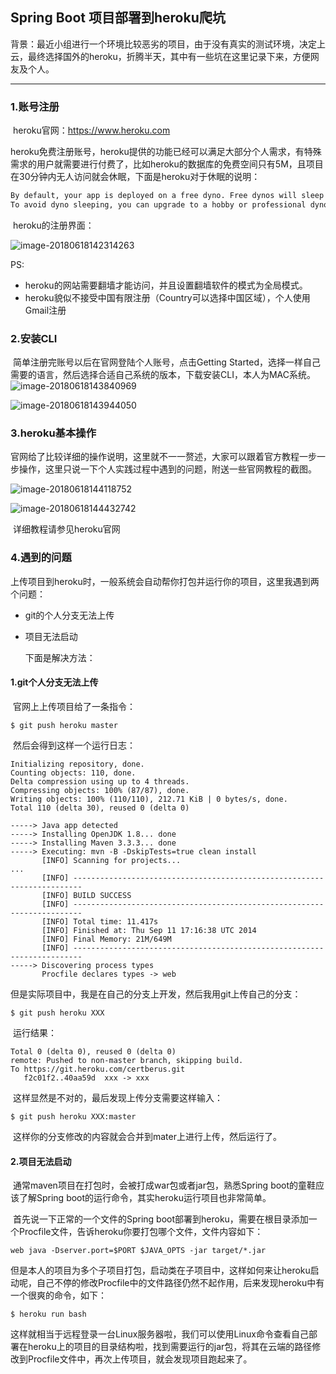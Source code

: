 ## Spring Boot 项目部署到heroku爬坑

​	背景：最近小组进行一个环境比较恶劣的项目，由于没有真实的测试环境，决定上云，最终选择国外的heroku，折腾半天，其中有一些坑在这里记录下来，方便网友及个人。

---

### 1.账号注册

​	heroku官网：https://www.heroku.com

​	heroku免费注册账号，heroku提供的功能已经可以满足大部分个人需求，有特殊需求的用户就需要进行付费了，比如heroku的数据库的免费空间只有5M，且项目在30分钟内无人访问就会休眠，下面是heroku对于休眠的说明：

```tex
By default, your app is deployed on a free dyno. Free dynos will sleep after a half hour of inactivity (if they don’t receive any traffic). This causes a delay of a few seconds for the first request upon waking. Subsequent requests will perform normally. Free dynos also consume from a monthly, account-level quota of free dyno hours - as long as the quota is not exhausted, all free apps can continue to run.
To avoid dyno sleeping, you can upgrade to a hobby or professional dyno type as described in the Dyno Types article. For example, if you migrate your app to a professional dyno, you can easily scale it by running a command telling Heroku to execute a specific number of dynos, each running your web process type.
```

​	heroku的注册界面：

![image-20180618142314263](https://raw.githubusercontent.com/ai-houzi/notes/master/picture/image-20180618142314263.png)



PS:

* heroku的网站需要翻墙才能访问，并且设置翻墙软件的模式为全局模式。
* heroku貌似不接受中国有限注册（Country可以选择中国区域），个人使用Gmail注册

### 2.安装CLI

​	简单注册完账号以后在官网登陆个人账号，点击Getting Started，选择一样自己需要的语言，然后选择合适自己系统的版本，下载安装CLI，本人为MAC系统。![image-20180618143840969](https://raw.githubusercontent.com/ai-houzi/notes/master/picture/image-20180618143840969.png)

![image-20180618143944050](https://raw.githubusercontent.com/ai-houzi/notes/master/picture/image-20180618143944050.png)

### 3.heroku基本操作

​	官网给了比较详细的操作说明，这里就不一一赘述，大家可以跟着官方教程一步一步操作，这里只说一下个人实践过程中遇到的问题，附送一些官网教程的截图。

![image-20180618144118752](https://raw.githubusercontent.com/ai-houzi/notes/master/picture/image-20180618144118752.png)

![image-20180618144432742](https://raw.githubusercontent.com/ai-houzi/notes/master/picture/image-20180618144432742.png)

​	详细教程请参见heroku官网

### 4.遇到的问题

​	上传项目到heroku时，一般系统会自动帮你打包并运行你的项目，这里我遇到两个问题：

* git的个人分支无法上传

* 项目无法启动

  下面是解决方法：

#### 1.git个人分支无法上传

​	官网上上传项目给了一条指令：

```shell
$ git push heroku master
```

​	然后会得到这样一个运行日志：

```shell
Initializing repository, done.
Counting objects: 110, done.
Delta compression using up to 4 threads.
Compressing objects: 100% (87/87), done.
Writing objects: 100% (110/110), 212.71 KiB | 0 bytes/s, done.
Total 110 (delta 30), reused 0 (delta 0)

-----> Java app detected
-----> Installing OpenJDK 1.8... done
-----> Installing Maven 3.3.3... done
-----> Executing: mvn -B -DskipTests=true clean install
       [INFO] Scanning for projects...
...
       [INFO] ------------------------------------------------------------------------
       [INFO] BUILD SUCCESS
       [INFO] ------------------------------------------------------------------------
       [INFO] Total time: 11.417s
       [INFO] Finished at: Thu Sep 11 17:16:38 UTC 2014
       [INFO] Final Memory: 21M/649M
       [INFO] ------------------------------------------------------------------------
-----> Discovering process types
       Procfile declares types -> web
```

​	但是实际项目中，我是在自己的分支上开发，然后我用git上传自己的分支：

```shell
$ git push heroku XXX
```

​	运行结果：

```shell
Total 0 (delta 0), reused 0 (delta 0)
remote: Pushed to non-master branch, skipping build.
To https://git.heroku.com/certberus.git
   f2c01f2..40aa59d  xxx -> xxx
```

​	这样显然是不对的，最后发现上传分支需要这样输入：

```shell
$ git push heroku XXX:master
```

​	这样你的分支修改的内容就会合并到mater上进行上传，然后运行了。

#### 2.项目无法启动

​	通常maven项目在打包时，会被打成war包或者jar包，熟悉Spring boot的童鞋应该了解Spring boot的运行命令，其实heroku运行项目也非常简单。

​	首先说一下正常的一个文件的Spring boot部署到heroku，需要在根目录添加一个Procfile文件，告诉heroku你要打包哪个文件，文件内容如下：

```shell
web java -Dserver.port=$PORT $JAVA_OPTS -jar target/*.jar
```

​	但是本人的项目为多个子项目打包，启动类在子项目中，这样如何来让heroku启动呢，自己不停的修改Procfile中的文件路径仍然不起作用，后来发现heroku中有一个很爽的命令，如下：

```shell
$ heroku run bash
```

​	这样就相当于远程登录一台Linux服务器啦，我们可以使用Linux命令查看自己部署在heroku上的项目的目录结构啦，找到需要运行的jar包，将其在云端的路径修改到Procfile文件中，再次上传项目，就会发现项目跑起来了。